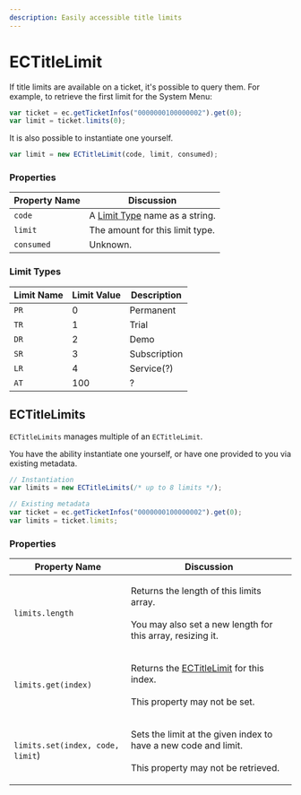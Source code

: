 ```yaml
---
description: Easily accessible title limits
---
```


# ECTitleLimit

If title limits are available on a ticket, it's possible to query them. For example, to retrieve the first limit for the System Menu:

```javascript
var ticket = ec.getTicketInfos("0000000100000002").get(0);
var limit = ticket.limits(0);
```

It is also possible to instantiate one yourself.

```javascript
var limit = new ECTitleLimit(code, limit, consumed);
```

### Properties

| Property Name | Discussion                                                    |
| ------------- | ------------------------------------------------------------- |
| `code`        | A [Limit Type](ectitlelimit.md#limit-types) name as a string. |
| `limit`       | The amount for this limit type.                               |
| `consumed`    | Unknown.                                                      |

### Limit Types

| Limit Name | Limit Value | Description  |
| ---------- | ----------- | ------------ |
| `PR`       | 0           | Permanent    |
| `TR`       | 1           | Trial        |
| `DR`       | 2           | Demo         |
| `SR`       | 3           | Subscription |
| `LR`       | 4           | Service(?)   |
| `AT`       | 100         | ?            |

## ECTitleLimits

`ECTitleLimits` manages multiple of an `ECTitleLimit`.

You have the ability instantiate one yourself, or have one provided to you via existing metadata.

```javascript
// Instantiation
var limits = new ECTitleLimits(/* up to 8 limits */);
```

```javascript
// Existing metadata
var ticket = ec.getTicketInfos("0000000100000002").get(0);
var limits = ticket.limits;
```

### Properties

| Property Name                    | Discussion                                                                                                         |
| -------------------------------- | ------------------------------------------------------------------------------------------------------------------ |
| `limits.length`                  | <p>Returns the length of this limits array.<br><br>You may also set a new length for this array, resizing it.</p>  |
| `limits.get(index)`              | <p>Returns the <a href="ectitlelimit.md">ECTitleLimit</a> for this index.<br><br>This property may not be set.</p> |
| `limits.set(index, code, limit`) | <p>Sets the limit at the given index to have a new code and limit.<br><br>This property may not be retrieved.</p>  |
